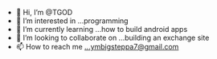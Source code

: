 - 👋 Hi, I’m @TGOD
- 👀 I’m interested in ...programming
- 🌱 I’m currently learning ...how to build android apps
- 💞️ I’m looking to collaborate on ...building an exchange site
- 📫 How to reach me ...ymbigsteppa7@gmail.com

<!---
MAFIAN7/MAFIAN7 is a ✨ special ✨ repository because its `README.md` (this file) appears on your GitHub profile.
You can click the Preview link to take a look at your changes.
--->
